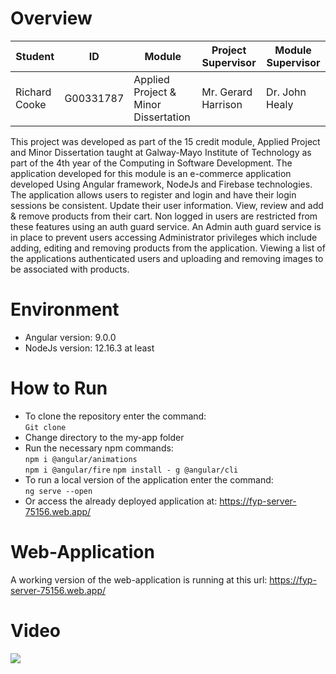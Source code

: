 # Overview
| Student  | ID  | Module  | Project Supervisor  | Module Supervisor  |
|---|---|---|---|---|
| Richard Cooke  | G00331787  | Applied Project & Minor Dissertation  | Mr. Gerard Harrison  | Dr. John Healy |

This project was developed as part of the 15 credit module, Applied Project and Minor Dissertation taught at Galway-Mayo Institute of Technology as part of the 4th year  of the Computing in Software Development. The application developed for this module is an e-commerce application developed Using Angular framework, NodeJs and Firebase technologies. The application allows users to register and login and have their login sessions be consistent. Update their user information. View, review and add & remove products from their cart. Non logged in users are restricted from these features using an auth guard service. An Admin auth guard service is in place to prevent users accessing Administrator privileges which include adding, editing and removing products from the application. Viewing a list of the applications authenticated users and uploading and removing images to be associated with products.  

# Environment
* Angular version: 9.0.0
* NodeJs version: 12.16.3 at least

# How to Run

* To clone the repository enter the command:  
```Git clone```
* Change directory to the my-app folder
* Run the necessary npm commands:  
```npm i @angular/animations```   
```npm i @angular/fire```
```npm install - g @angular/cli```
* To run a local version of the application enter the command:  
```ng serve --open```
* Or access the already deployed application at:  https://fyp-server-75156.web.app/


# Web-Application
A working version of the web-application is running at this url: https://fyp-server-75156.web.app/

# Video
[![](https://img.youtube.com/vi/WUEWjwHHnis/0.jpg)](https://www.youtube.com/watch?v=WUEWjwHHnis)
